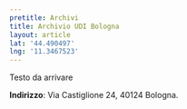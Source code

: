 ```yaml
---
pretitle: Archivi
title: Archivio UDI Bologna
layout: article
lat: '44.490497'
lng: '11.3467523'
---
```

Testo da arrivare

**Indirizzo**: Via Castiglione 24, 40124 Bologna.
